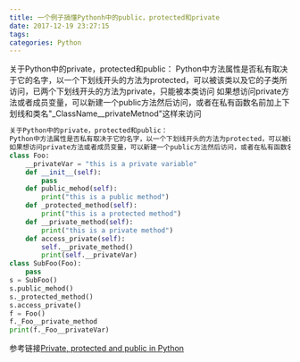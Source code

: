```yaml
---
title: 一个例子搞懂Pythonh中的public，protected和private
date: 2017-12-19 23:27:15
tags: 
categories: Python
---
```


关于Python中的private，protected和public：
Python中方法属性是否私有取决于它的名字，以一个下划线开头的方法为protected，可以被该类以及它的子类所访问，已两个下划线开头的方法为private，只能被本类访问
如果想访问private方法或者成员变量，可以新建一个public方法然后访问，或者在私有函数名前加上下划线和类名"_ClassName__privateMetnod"这样来访问


```Python
关于Python中的private，protected和public：
Python中方法属性是否私有取决于它的名字，以一个下划线开头的方法为protected，可以被该类以及它的子类所访问，已两个下划线开头的方法为private，只能被本类访问
如果想访问private方法或者成员变量，可以新建一个public方法然后访问，或者在私有函数名前加上下划线和类名"_ClassName__privateMetnod"这样来访问
class Foo:
    __privateVar = "this is a private variable"
    def __init__(self):
        pass
    def public_mehod(self):
        print("this is a public method")
    def _protected_method(self):
        print("this is a protected method")
    def __private_method(self):
        print("this is a private method")
    def access_private(self):
        self.__private_method()
        print(self.__privateVar)
class SubFoo(Foo):
    pass
s = SubFoo()
s.public_mehod()
s._protected_method()
s.access_private()
f = Foo()
f._Foo__private_method
print(f._Foo__privateVar)
```
参考链接[Private, protected and public in Python](http://radek.io/2011/07/21/private-protected-and-public-in-Python/)

